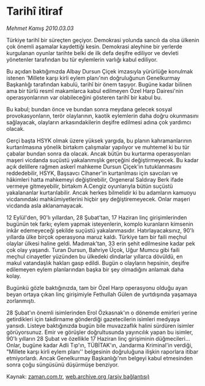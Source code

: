 # Tarihî itiraf

*Mehmet Kamış 2010.03.03*

<tr><td class="metin" colspan="2" style="padding-top: 20px; padding-left: 5px; ">Türkiye tarihî bir süreçten geçiyor. Demokrasi yolunda sancılı da olsa ülkenin çok önemli aşamalar kaydettiği kesin. Demokrasi aleyhine bir yerlerde kurgulanan oyunlar tarihte belki de ilk defa deşifre ediliyor ve devleti yönetenler tarafından bu tür eylemlerin varlığı kabul ediliyor.</td></tr><tr><td class="metin" colspan="2" style="padding-top: 20px; padding-left: 5px; "><p>Bu açıdan baktığımızda Albay Dursun Çiçek imzasıyla yürürlüğe konulmak istenen 'Millete karşı kirli eylem planı'nın doğruluğunun Genelkurmay Başkanlığı tarafından kabulü, tarihî bir önem taşıyor. Bugüne kadar bilinen ama bir türlü resmî makamlarca kabul edilmeyen Özel Harp Dairesi'nin operasyonlarının var olabileceğini gösteren tarihî bir kabul bu.
<p>Bu kabul; bundan önce ve bundan sonra meydana gelecek sosyal provokasyonların, terör olaylarının, kaotik eylemlerin daha doğru okunmasını sağlayacak, olayların arkasındakilerin deşifre edilmesi adına çok yardımcı olacak.
<p>Gerçi başta HSYK olmak üzere yüksek yargıda, bu planın kahramanlarının kurtarılmasına yönelik birtakım çalışmalar yapılıyor ve muhtemel ki bu tür çabalar bundan sonra da olacak. Ancak bütün bu kurtarma operasyonları maşeri vicdanda suçüstü yakalanmışlık gerçeğini değiştirmeyecek. Bu kadar açık delillere rağmen askerî mahkeme Dursun Çiçek'in tutuklanmasını reddedebilir, HSYK, Başsavcı Cihaner'in kurtarılması için savcıları ve hâkimleri hatta mahkemeyi değiştirebilir, Orgeneral Saldıray Berk ifade vermeye gitmeyebilir, birtakım A.Cengiz oyunlarıyla bütün suçüstü yakalananlar kurtarılabilir. Ancak herkes bilmelidir ki bu adamların kamuoyu vicdanındaki mahkûmiyetlerini hiçbir şey değiştiremeyecek. Onlar maşeri vicdanda asla aklanamayacak. 
<p> 12 Eylül'den, 90'lı yıllardan, 28 Şubat'tan, 17 Haziran linç girişimlerinden bugünün tek farkı; eylem yapmak isteyenlerin, komplo kuranların kimsenin inkâr edemeyeceği şekilde suçüstü yakalanmasıdır. Hatırlayacaksınız, 90'lı yıllarda ülke birçok operasyona maruz kaldı. Türkiye tam bir faili meçhul olaylar ülkesi haline geldi. Madımak'tan, 33 erin şehit edilmesine kadar pek çok olay yaşandı. Turan Dursun, Bahriye Üçok, Uğur Mumcu gibi faili meçhul cinayetler yüzünden bu ülkedeki dindarlar yıllarca dövüldü, en makul vatandaşlık hakları gasp edildi. Bugün o olayların hepsinin, deşifre edilemeyen eylem planlarından başka bir şey olmadığını anlamak daha kolay.
<p>Bugünkü gözle baktığınızda, tam bir Özel Harp operasyonu olduğu ayan beyan ortaya çıkan linç girişimiyle Fethullah Gülen de yurtdışında yaşamaya zorlanmıştı.
<p>28 Şubat'ın önemli isimlerinden Erol Özkasnak'ın o dönemde emirleri yerine getirdikleri için takdirname gönderdiği gazetecilerin isimleri medyaya yansıdı. Listeye baktığınızda bugün bile muvazzaflık halini sürdüren isimler görüyorsunuz. Emir ve görüşler doğrultusunda yayıncılık yapan bu isimler, 90'lı yılların 28 Şubat ve özellikle 17 Haziran linç girişiminin düğmecileri... Onlar, bugüne kadar Adli Tıp'ın, TÜBİTAK'ın, Jandarma Kriminal'in verdiği, "Millete karşı kirli eylem planı'' belgesinin doğruluğuna ilişkin raporlara itibar etmiyorlardı. Ancak Genelkurmay Başkanlığı'nın belgeyi kabul etmesinden sonra çoğu süngüsünü düşürmüşe benziyor. <br/></p></p></p></p></p></p></td></tr>

Kaynak: [zaman.com.tr](http://zaman.com.tr/yazar.do?yazino=957352), [web.archive.org (arşiv bağlantısı)](http://web.archive.org/web/20100307012222/http://zaman.com.tr:80/yazar.do?yazino=957352)
